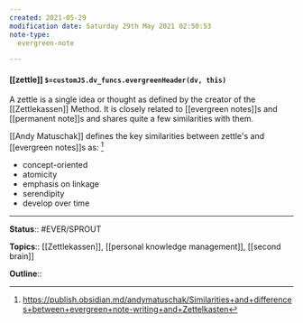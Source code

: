 ```yaml
---
created: 2021-05-29
modification date: Saturday 29th May 2021 02:50:53
note-type: 
  evergreen-note

---
```


#### [[zettle]] `$=customJS.dv_funcs.evergreenHeader(dv, this)`

A zettle is a single idea or thought as defined by the creator of the [[Zettlekassen]] Method. It is closely related to [[evergreen notes]]s and [[permanent note]]s and shares quite a few similarities with them.

[[Andy Matuschak]] defines the key similarities between zettle's and [[evergreen notes]]s as: [^1]
 - concept-oriented
 - atomicity
 - emphasis on linkage
 - serendipity
 - develop over time
	
---

**Status**:: #EVER/SPROUT    

**Topics**::  [[Zettlekassen]], [[personal knowledge management]], [[second brain]]  

**Outline**::



[^1]:  https://publish.obsidian.md/andymatuschak/Similarities+and+differences+between+evergreen+note-writing+and+Zettelkasten
